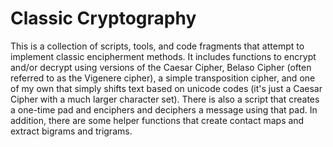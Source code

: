 # Classic Cryptography

This is a collection of scripts, tools, and code fragments that attempt to implement classic encipherment methods. It includes functions to encrypt and/or decrypt using versions of the Caesar Cipher, Belaso Cipher (often referred to as the Vigenere cipher), a simple transposition cipher, and one of my own that simply shifts text based on unicode codes (it's just a Caesar Cipher with a much larger character set). There is also a script that creates a one-time pad and enciphers and deciphers a message using that pad. In addition, there are some helper functions that create contact maps and extract bigrams and trigrams.